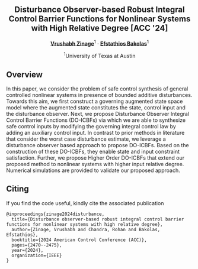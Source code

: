 <p align="center">

  <h2 align="center">Disturbance Observer-based Robust Integral Control Barrier Functions for Nonlinear Systems with High Relative Degree  [ACC '24]</h2>
  <p align="center">
    <a href="https://vrushabh27.github.io/vrushabh_zinage/"><strong>Vrushabh Zinage</strong></a><sup>1</sup>
       ·
    <a href="https://sites.utexas.edu/ebakolas/"><strong>Efstathios Bakolas</strong></a><sup>1</sup>
    
</p>


<p align="center">
    <sup>1</sup>University of Texas at Austin 
</p>
  

## Overview

In this paper, we consider the problem of safe control synthesis of general controlled nonlinear systems in presence of bounded additive disturbances. Towards this aim, we first construct a governing augmented state space model where the augmented state constitutes the state, control input and the disturbance observer. Next, we propose Disturbance Observer Integral Control Barrier Functions (DO-ICBFs) via which we are able to synthesize safe control inputs by modifying the governing integral control law by adding an auxiliary control input. In contrast to prior methods in literature that consider the worst case disturbance estimate, we leverage a disturbance observer based approach to propose DO-ICBFs. Based on the construction of these DO-ICBFs, they enable state and input constraint satisfaction. Further, we propose Higher Order DO-ICBFs that extend our proposed method to nonlinear systems with higher input relative degree. Numerical simulations are provided to validate our proposed approach.

## Citing
If you find the code useful, kindly cite the associated publication

```
@inproceedings{zinage2024disturbance,
  title={Disturbance observer-based robust integral control barrier functions for nonlinear systems with high relative degree},
  author={Zinage, Vrushabh and Chandra, Rohan and Bakolas, Efstathios},
  booktitle={2024 American Control Conference (ACC)},
  pages={2470--2475},
  year={2024},
  organization={IEEE}
}
```
